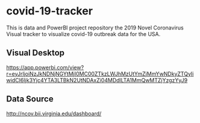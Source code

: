 # covid-19-tracker
This is data and PowerBI project repository the 2019 Novel Coronavirus Visual tracker to visualize covid-19 outbreak data for the USA.

## Visual Desktop
https://app.powerbi.com/view?r=eyJrIjoiNzJkNDNjNGYtMjI0MC00ZTkzLWJhMzUtYmZjMmYwNDkyZTQyIiwidCI6Ijk3Yjc4YTA3LTBkN2UtNDAxZi04MDdlLTA1MmQwMTZjYzgzYyJ9

## Data Source
http://ncov.bii.virginia.edu/dashboard/
